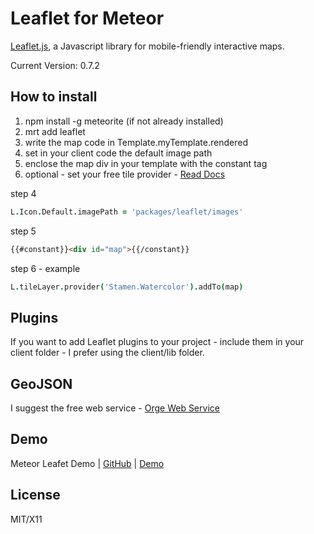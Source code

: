# Leaflet for Meteor

[Leaflet.js](http://leafletjs.com/), a Javascript library for mobile-friendly interactive maps. 

Current Version: 0.7.2

## How to install 
1. npm install -g meteorite (if not already installed)
2. mrt add leaflet
3. write the map code in Template.myTemplate.rendered
4. set in your client code the default image path 
5. enclose the map div in your template with the constant tag 
6. optional - set your free tile provider - [Read Docs](https://github.com/leaflet-extras/leaflet-providers)

step 4 
```coffeescript
L.Icon.Default.imagePath = 'packages/leaflet/images'
```

step 5
```html
{{#constant}}<div id="map">{{/constant}} 
```

step 6 - example
```coffeescript
L.tileLayer.provider('Stamen.Watercolor').addTo(map)
```

## Plugins
If you want to add Leaflet plugins to your project - include them in your client folder - I prefer using the client/lib folder.

## GeoJSON 
I suggest the free web service - [Orge Web Service](http://ogre.adc4gis.com/) 

## Demo
Meteor Leafet Demo  |  [GitHub](https://github.com/bevanhunt/meteor-leaflet-demo)  |  [Demo](http://leaflet.meteor.com)

## License
MIT/X11
